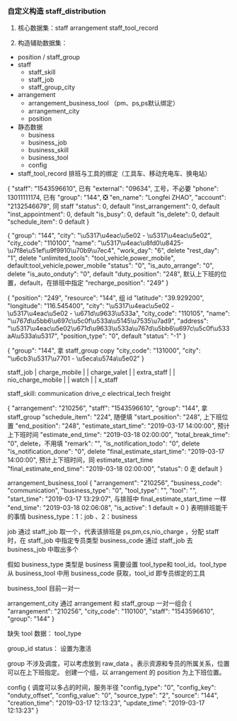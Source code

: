 ### 自定义构造 staff_distribution

1. 核心数据集：staff   arrangement    staff_tool_record

2. 构造辅助数据集：
+ position / staff_group
+ staff
    * staff_skill
    * staff_job
    * staff_group_city
+ arrangement
    * arrangement_business_tool    （pm、ps,ps默认绑定）
    * arrangement_city
    * position
+ 静态数据
    * business
    * business_job
    * business_skill
    * business_tool
    * config
+ staff_tool_record 排班与工具的绑定（工具车、移动充电车、换电站）


{
       "staff": "1543596610",       已有
       "external": "09634",        工号，不必要
       "phone": 13011111174,       已有
       "group": "144",               ❎
       "en_name": "Longfei ZHAO",
       "account": "2132546679",    同 staff
       "status": 0,               default
       "inst_arrangement": 0,       default
       "inst_appointment": 0,   default
       "is_busy": 0,            default
       "is_delete": 0,          default
       "schedule_item": 0       default
}

{
    "group": "144",
    "city": "\u5317\u4eac\u5e02 - \u5317\u4eac\u5e02",
    "city_code": "110100",
    "name": "\u5317\u4eac\u8fd0\u8425-\u7f8e\u51ef\u9f9910\u70b9\u7ec4",
    "work_day": "6",       delete
    "rest_day": "1",         delete
    "unlimited_tools": "tool_vehicle,power_mobile",  default:tool_vehicle,power_mobile
    "status": "0",
    "is_auto_arrange": "0",     delete
    "is_auto_onduty": "0",      default
    "duty_position": "248",     默认上下班的位置，default，在排班中指定
    "recharge_position": "249"
}

{
    "position": "249",
    "resource": "144",        组 id
    "latitude": "39.929200",
    "longitude": "116.545400",
    "city": "\u5317\u4eac\u5e02 - \u5317\u4eac\u5e02 - \u671d\u9633\u533a",
    "city_code": "110105",
    "name": "\u767d\u5bb6\u697c\u5c0f\u533a\u5145\u7535\u7ad9",
    "address": "\u5317\u4eac\u5e02\u671d\u9633\u533a\u767d\u5bb6\u697c\u5c0f\u533aA\u533a\u5317",
    "position_type": "0",        default
    "status": "-1"
}

{
  "group": "144",       拿 staff_group copy
  "city_code": "131000",
  "city": "\u6cb3\u5317\u7701 - \u5eca\u574a\u5e02"
}

staff_job
| charge_mobile     |
| charge_valet      |
| extra_staff       |
| nio_charge_mobile |
| watch             |
| x_staff


staff_skill: communication  drive_c   electrical_tech   freight


{
    "arrangement": "210256",
    "staff": "1543596610",
    "group": "144",           拿 staff_group
    "schedule_item": "224",    随便填
    "start_position": "248",  上下班位置
    "end_position": "248",
    "estimate_start_time": "2019-03-17 14:00:00",   预计上下班时间
    "estimate_end_time": "2019-03-18 02:00:00",
    "total_break_time": "0",           delete，不用填
    "remark": "",
    "is_notification_todo": "0",       delete
    "is_notification_done": "0",       delete
    "final_estimate_start_time": "2019-03-17 14:00:00",    预计上下班时间，同 estimate_start_time
    "final_estimate_end_time": "2019-03-18 02:00:00",
    "status": 0                走 default
  }

arrangement_business_tool
{
      "arrangement": "210256",
      "business_code": "communication",
      "business_type": "0",
      "tool_type": "",
      "tool": "",
      "start_time": "2019-03-17 13:29:07",  与排班中  final_estimate_start_time 一样
      "end_time": "2019-03-18 02:06:08",
      "is_active": 1  default = 0
} 表明排班能干的事情
business_type：1：job 、2：business

job 通过 staff_job 取一个，代表该排班是 ps,pm,cs,nio_charge ，分配 staff 时，在 staff_job 中指定专员类型
business_code 通过 staff_job 去 business_job 中取出多个

假如 business_type 类型是 business
需要设置 tool_type和 tool_id。tool_type 从 business_tool 中用 business_code 获取，tool_id 即专员绑定的工具

business_tool 目前一对一

arrangement_city   通过 arrangement 和 staff_group 一对一组合
{
   "arrangement": "210256",
   "city_code": "110100",
   "staff": "1543596610",
   "group": "144"
 }

 缺失 tool 数据：
 tool_type

 group_id
 status： 设置为激活

 group 不涉及调度，可以考虑放到 raw_data 。表示资源和专员的所属关系，位置可以在上下班指定。 创建一个组，以 arrangement 的 position 为上下班位置。

 config {         调度可以多占的时间，服务半径
   "config_type": "0",
   "config_key": "onduty_offset",
   "config_value": "0",
   "source_type": "2",
   "source": "144",
   "creation_time": "2019-03-17 12:13:23",
   "update_time": "2019-03-17 12:13:23"
 }
